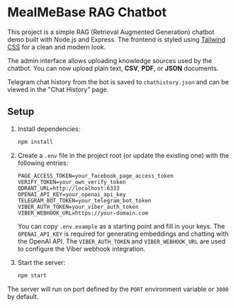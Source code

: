 # MealMeBase RAG Chatbot

This project is a simple RAG (Retrieval Augmented Generation) chatbot demo built with Node.js and Express. The frontend is styled using [Tailwind CSS](https://tailwindcss.com) for a clean and modern look.

The admin interface allows uploading knowledge sources used by the chatbot. You can now upload plain text, **CSV**, **PDF**, or **JSON** documents.

Telegram chat history from the bot is saved to `chathistory.json` and can be viewed in the "Chat History" page.

## Setup

1. Install dependencies:
   ```bash
   npm install
   ```

2. Create a `.env` file in the project root (or update the existing one) with the following entries:
   ```env
   PAGE_ACCESS_TOKEN=your_facebook_page_access_token
   VERIFY_TOKEN=your_own_verify_token
   QDRANT_URL=http://localhost:6333
   OPENAI_API_KEY=your_openai_api_key
   TELEGRAM_BOT_TOKEN=your_telegram_bot_token
   VIBER_AUTH_TOKEN=your_viber_auth_token
   VIBER_WEBHOOK_URL=https://your-domain.com
   ```
   You can copy `.env.example` as a starting point and fill in your keys.
   The `OPENAI_API_KEY` is required for generating embeddings and chatting with the OpenAI API.
   The `VIBER_AUTH_TOKEN` and `VIBER_WEBHOOK_URL` are used to configure the Viber webhook integration.

3. Start the server:
   ```bash
   npm start
   ```

The server will run on port defined by the `PORT` environment variable or `3000` by default.
